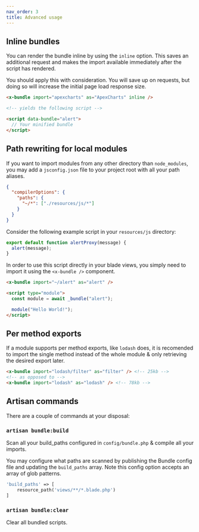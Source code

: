 ```yaml
---
nav_order: 3
title: Advanced usage
---
```


## Inline bundles

You can render the bundle inline by using the `inline` option. This saves an additional request and makes the import available immediately after the script has rendered.

You should apply this with consideration. You will save up on requests, but doing so will increase the initial page load response size.

```html
<x-bundle import="apexcharts" as="ApexCharts" inline />

<!-- yields the following script -->

<script data-bundle="alert">
  // Your minified bundle
</script>
```

## Path rewriting for local modules

If you want to import modules from any other directory than `node_modules`, you may add a `jsconfig.json` file to your project root with all your path aliases.

```json
{
  "compilerOptions": {
    "paths": {
      "~/*": ["./resources/js/*"]
    }
  }
}
```

Consider the following example script in your `resources/js` directory:

```javascript
export default function alertProxy(message) {
  alert(message);
}
```

In order to use this script directly in your blade views, you simply need to import it using the `<x-bundle />` component.

```html
<x-bundle import="~/alert" as="alert" />

<script type="module">
  const module = await _bundle("alert");

  module("Hello World!");
</script>
```

## Per method exports

If a module supports per method exports, like `lodash` does, it is recomended to import the single method instead of the whole module & only retrieving the desired export later.

```html
<x-bundle import="lodash/filter" as="filter" /> <!-- 25kb -->
<!-- as opposed to -->
<x-bundle import="lodash" as="lodash" /> <!-- 78kb -->
```

## Artisan commands

There are a couple of commands at your disposal:

### `artisan bundle:build`

Scan all your build_paths configured in `config/bundle.php` & compile all your imports.

You may configure what paths are scanned by publishing the Bundle config file and updating the `build_paths` array. Note this config option accepts an array of glob patterns.

```php
'build_paths' => [
    resource_path('views/**/*.blade.php')
]
```

### `artisan bundle:clear`

Clear all bundled scripts.
